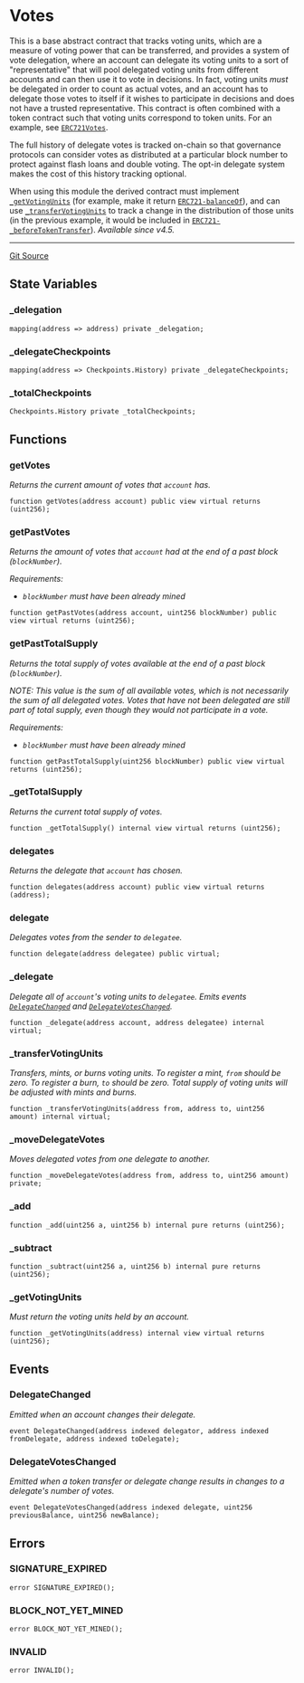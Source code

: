 # Votes

This is a base abstract contract that tracks voting units, which are a measure of voting power that can be transferred, and provides a system of vote delegation, where an account can delegate its voting units to a sort of "representative" that will pool delegated voting units from different accounts and can then use it to vote in decisions. In fact, voting units *must* be delegated in order to count as actual votes, and an account has to delegate those votes to itself if it wishes to participate in decisions and does not have a trusted representative. This contract is often combined with a token contract such that voting units correspond to token units. For an example, see [`ERC721Votes`](https://docs.openzeppelin.com/contracts/4.x/api/token/erc721#ERC721Votes).

The full history of delegate votes is tracked on-chain so that governance protocols can consider votes as distributed at a particular block number to protect against flash loans and double voting. The opt-in delegate system makes the cost of this history tracking optional.

When using this module the derived contract must implement [`_getVotingUnits`](#_getvotingunits) (for example, make it return [`ERC721-balanceOf`](/dev/api/extensions/juice-721-delegate/contracts/abstract/ERC721/#balanceof)), and can use [`_transferVotingUnits`](#_transfervotingunits) to track a change in the distribution of those units (in the previous example, it would be included in [`ERC721-_beforeTokenTransfer`](/dev/api/extensions/juice-721-delegate/contracts/abstract/ERC721/#_beforetokentransfer)). *Available since v4.5.*

---

[Git Source](https://github.com/jbx-protocol/juice-721-delegate/blob/24c33179caef17b169ec5b6eb95923f5da66bf32/contracts/abstract/Votes.sol)

## State Variables
### _delegation

```solidity
mapping(address => address) private _delegation;
```


### _delegateCheckpoints

```solidity
mapping(address => Checkpoints.History) private _delegateCheckpoints;
```


### _totalCheckpoints

```solidity
Checkpoints.History private _totalCheckpoints;
```


## Functions
### getVotes

*Returns the current amount of votes that `account` has.*


```solidity
function getVotes(address account) public view virtual returns (uint256);
```

### getPastVotes

*Returns the amount of votes that `account` had at the end of a past block (`blockNumber`).*

*Requirements:*
- *`blockNumber` must have been already mined*


```solidity
function getPastVotes(address account, uint256 blockNumber) public view virtual returns (uint256);
```

### getPastTotalSupply

*Returns the total supply of votes available at the end of a past block (`blockNumber`).*

*NOTE: This value is the sum of all available votes, which is not necessarily the sum of all delegated votes. Votes that have not been delegated are still part of total supply, even though they would not participate in a vote.*

*Requirements:*
- *`blockNumber` must have been already mined*


```solidity
function getPastTotalSupply(uint256 blockNumber) public view virtual returns (uint256);
```

### _getTotalSupply

*Returns the current total supply of votes.*


```solidity
function _getTotalSupply() internal view virtual returns (uint256);
```

### delegates

*Returns the delegate that `account` has chosen.*


```solidity
function delegates(address account) public view virtual returns (address);
```

### delegate

*Delegates votes from the sender to `delegatee`.*


```solidity
function delegate(address delegatee) public virtual;
```

### _delegate

*Delegate all of `account`'s voting units to `delegatee`. Emits events [`DelegateChanged`](#delegatechanged) and [`DelegateVotesChanged`](#delegatevoteschanged).*


```solidity
function _delegate(address account, address delegatee) internal virtual;
```

### _transferVotingUnits

*Transfers, mints, or burns voting units. To register a mint, `from` should be zero. To register a burn, `to` should be zero. Total supply of voting units will be adjusted with mints and burns.*


```solidity
function _transferVotingUnits(address from, address to, uint256 amount) internal virtual;
```

### _moveDelegateVotes

*Moves delegated votes from one delegate to another.*


```solidity
function _moveDelegateVotes(address from, address to, uint256 amount) private;
```

### _add


```solidity
function _add(uint256 a, uint256 b) internal pure returns (uint256);
```

### _subtract


```solidity
function _subtract(uint256 a, uint256 b) internal pure returns (uint256);
```

### _getVotingUnits

*Must return the voting units held by an account.*


```solidity
function _getVotingUnits(address) internal view virtual returns (uint256);
```

## Events
### DelegateChanged
*Emitted when an account changes their delegate.*


```solidity
event DelegateChanged(address indexed delegator, address indexed fromDelegate, address indexed toDelegate);
```

### DelegateVotesChanged
*Emitted when a token transfer or delegate change results in changes to a delegate's number of votes.*


```solidity
event DelegateVotesChanged(address indexed delegate, uint256 previousBalance, uint256 newBalance);
```

## Errors
### SIGNATURE_EXPIRED

```solidity
error SIGNATURE_EXPIRED();
```

### BLOCK_NOT_YET_MINED

```solidity
error BLOCK_NOT_YET_MINED();
```

### INVALID

```solidity
error INVALID();
```

